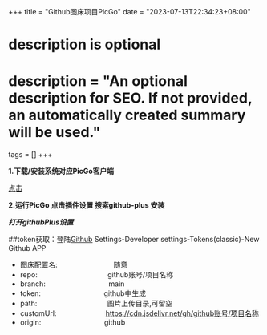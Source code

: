 +++
title = "Github图床项目PicGo"
date = "2023-07-13T22:34:23+08:00"

#
# description is optional
#
# description = "An optional description for SEO. If not provided, an automatically created summary will be used."

tags = []
+++

**1.下载/安装系统对应PicGo客户端**

[点击](https://github.com/Molunerfinn/PicGo/releases)


**2.运行PicGo 点击插件设置 搜索github-plus 安装**

***打开githubPlus设置***

##token获取：登陆[Github](https://github.com/login) Settings-Developer settings-Tokens(classic)-New Github APP

* 图床配置名:&emsp;&emsp;&emsp;&emsp;&emsp;&emsp;&emsp;&emsp;随意 
* repo:&emsp;&emsp;&emsp;&emsp;&emsp;&emsp;&emsp;&emsp;&emsp;&emsp;github账号/项目名称
* branch:&emsp;&emsp;&emsp;&emsp;&emsp;&emsp;&emsp;&emsp;&emsp;main
* token:&emsp;&emsp;&emsp;&emsp;&emsp;&emsp;&emsp;&emsp;&emsp;github中生成
* path:&emsp;&emsp;&emsp;&emsp;&emsp;&emsp;&emsp;&emsp;&emsp;&emsp;图片上传目录,可留空
* customUrl:&emsp;&emsp;&emsp;&emsp;&emsp;&emsp;&emsp;https://cdn.jsdelivr.net/gh/github账号/项目名称
* origin:&emsp;&emsp;&emsp;&emsp;&emsp;&emsp;&emsp;&emsp;&emsp;github